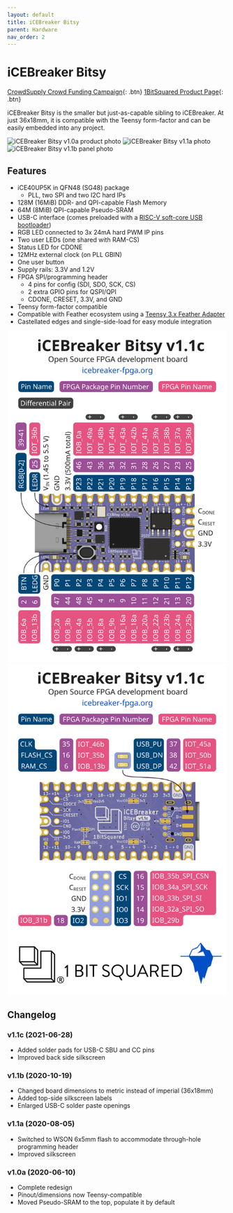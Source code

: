 ```yaml
---
layout: default
title: iCEBreaker Bitsy
parent: Hardware
nav_order: 2
---
```


# iCEBreaker Bitsy

[CrowdSupply Crowd Funding Campaign](//www.crowdsupply.com/1bitsquared/icebreaker-bitsy-fpga){: .btn}
[1BitSquared Product Page](//1bitsquared.com/collections/fpga/products/icebreaker-bitsy){: .btn}

iCEBreaker Bitsy is the smaller but just-as-capable sibling to iCEBreaker. At just 36x18mm, it is compatible with the Teensy form-factor and can be easily embedded into any project.

![iCEBreaker Bitsy v1.0a product photo](/assets/img/icebreaker-bitsy/bitsy-v1.0a.jpg)
![iCEBreaker Bitsy v1.1a photo](/assets/img/icebreaker-bitsy/bitsy-v1.1a.jpg)
![iCEBreaker Bitsy v1.1b panel photo](/assets/img/icebreaker-bitsy/bitsy-v1.1b.jpeg)

## Features
 
* iCE40UP5K in QFN48 (SG48) package
  * PLL, two SPI and two I2C hard IPs
* 128M (16MiB) DDR- and QPI-capable Flash Memory
* 64M (8MiB) QPI-capable Pseudo-SRAM
* USB-C interface (comes preloaded with a [RISC-V soft-core USB bootloader](//github.com/no2fpga/no2bootloader))
* RGB LED connected to 3x 24mA hard PWM IP pins
* Two user LEDs (one shared with RAM-CS)
* Status LED for CDONE
* 12MHz external clock (on PLL GBIN)
* One user button
* Supply rails: 3.3V and 1.2V
* FPGA SPI/programming header
  * 4 pins for config (SDI, SDO, SCK, CS)
  * 2 extra GPIO pins for QSPI/QPI
  * CDONE, CRESET, 3.3V, and GND
* Teensy form-factor compatible
* Compatible with Feather ecosystem using a [Teensy 3.x Feather Adapter](//adafruit.com/product/3200)
* Castellated edges and single-side-load for easy module integration

![iCEBreaker Bitsy v1.1c info card, front](/assets/img/icebreaker-bitsy/icebreaker-bitsy-v1.1c_info-card_front.svg)
![iCEBreaker Bitsy v1.1c info card, back](/assets/img/icebreaker-bitsy/icebreaker-bitsy-v1.1c_info-card_back.svg)

## Changelog

### v1.1c (2021-06-28)

* Added solder pads for USB-C SBU and CC pins
* Improved back side silkscreen

### v1.1b (2020-10-19)

* Changed board dimensions to metric instead of imperial (36x18mm)
* Added top-side silkscreen labels
* Enlarged USB-C solder paste openings

### v1.1a (2020-08-05)

* Switched to WSON 6x5mm flash to accommodate through-hole programming header
* Improved silkscreen

### v1.0a (2020-06-10)

* Complete redesign
* Pinout/dimensions now Teensy-compatible
* Moved Pseudo-SRAM to the top, populate it by default
